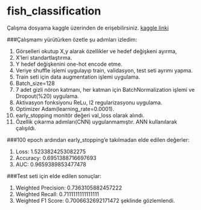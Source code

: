 # fish_classification

Çalışma dosyama kaggle üzerinden de erişebilirsiniz. [kaggle linki](https://www.kaggle.com/code/mehdiyeyldz/fish-classification-2)

###Çalışmamı yürütürken özetle şu adımları izledim:
1. Görselleri okutup X,y alarak özellikler ve hedef değişkeni ayırma,
2. X’leri standartlaştırma.
3. Y hedef değişkenini one-hot encode etme.
4. Veriye shuffle işlemi uygulayıp train, validasyon, test seti ayrımı yapma.
5. Train seti için data augmentation işlemi uygulama.
6. Batch_size=128
7. 7 adet gizli nöron katmanı, her katman için BatchNormalization işlemi ve Dropout(%20) uygulama.
8. Aktivasyon fonksiyonu ReLu, l2 regularizasyonu uygulama.
9. Optimizer Adam(learning_rate=0.0001).
10. early_stopping monitör değeri val_loss olarak alındı.
11. Özellik çıkarma adımları(CNN) uygulanmamıştır. ANN kullanılarak çalışıldı.

###100 epoch ardından early_stopping’e takılmadan elde edilen değerler:
1. Loss: 1.5233824253082275
2. Accuracy: 0.6951388716697693
3. AUC: 0.9659389853477478

###Test seti için elde edilen sonuçlar:
1. Weighted Precision: 0.7363105882457222
2. Weighted Recall: 0.7111111111111111
3. Weighted F1 Score: 0.7006632692171472
şeklinde gözlemlendi.
